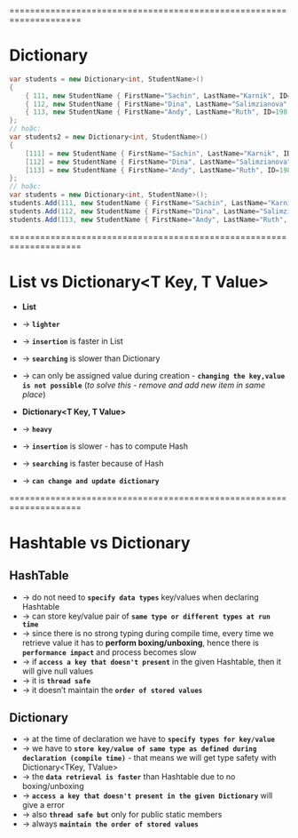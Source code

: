 ====================================================================
# Dictionary 

```cs
var students = new Dictionary<int, StudentName>()
{
    { 111, new StudentName { FirstName="Sachin", LastName="Karnik", ID=211 } },
    { 112, new StudentName { FirstName="Dina", LastName="Salimzianova", ID=317 } },
    { 113, new StudentName { FirstName="Andy", LastName="Ruth", ID=198 } }
};
// hoặc:
var students2 = new Dictionary<int, StudentName>()
{
    [111] = new StudentName { FirstName="Sachin", LastName="Karnik", ID=211 },
    [112] = new StudentName { FirstName="Dina", LastName="Salimzianova", ID=317 } ,
    [113] = new StudentName { FirstName="Andy", LastName="Ruth", ID=198 }
};
// hoặc:
var students = new Dictionary<int, StudentName>();
students.Add(111, new StudentName { FirstName="Sachin", LastName="Karnik", ID=211 });
students.Add(112, new StudentName { FirstName="Dina", LastName="Salimzianova", ID=317 });
students.Add(113, new StudentName { FirstName="Andy", LastName="Ruth", ID=198 });
```

====================================================================
# List<KeyValuePair> vs Dictionary<T Key, T Value>

* **List<KeyValuePar>**
* -> **`lighter`**
* -> **`insertion`** is faster in List
* -> **`searching`** is slower than Dictionary
* -> can only be assigned value during creation - **`changing the key,value is not possible`** (_to solve this - remove and add new item in same place_)

* **Dictionary<T Key, T Value>**
* -> **`heavy`**
* -> **`insertion`** is slower - has to compute Hash
* -> **`searching`** is faster because of Hash
* -> **`can change and update dictionary`**

====================================================================
# Hashtable vs Dictionary

## HashTable
* -> do not need to **`specify data types`** key/values when declaring Hashtable 
* -> can store key/value pair of **`same type or different types at run time`** 
* -> since there is no strong typing during compile time, every time we retrieve value it has to **perform boxing/unboxing**, hence there is **`performance impact`** and process becomes slow 
* -> if **`access a key that doesn't present`** in the given Hashtable, then it will give null values
* -> it is **`thread safe`** 
* -> it doesn’t maintain the **`order of stored values`**

## Dictionary
* -> at the time of declaration we have to **`specify types for key/value`** 
* -> we have to **`store key/value of same type as defined during declaration (compile time)`** - that means we will get type safety with Dictionary<TKey, TValue> 
* -> the **`data retrieval is faster`** than Hashtable due to no boxing/unboxing 
* -> **`access a key that doesn't present in the given Dictionary`** will give a error
* -> also **`thread safe but`** only for public static members 
* -> always **`maintain the order of stored values`** 